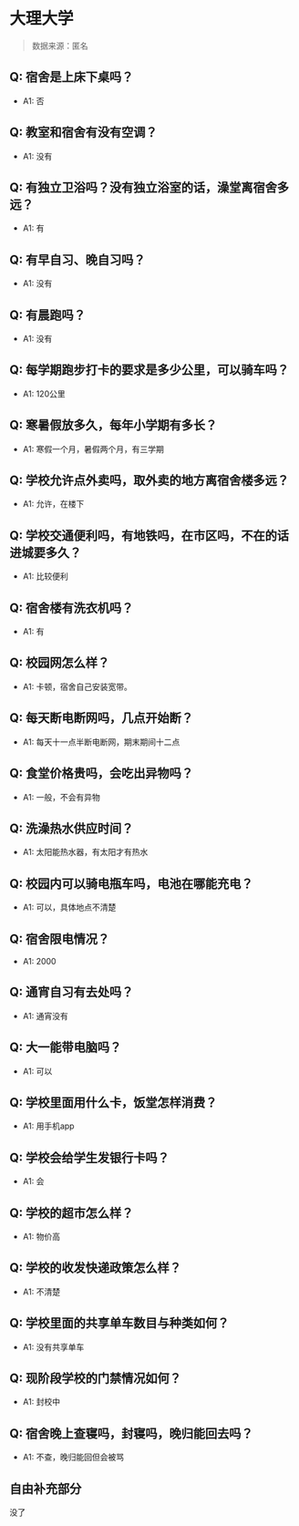 # 大理大学

> 数据来源：匿名

## Q: 宿舍是上床下桌吗？

- A1: 否

## Q: 教室和宿舍有没有空调？

- A1: 没有

## Q: 有独立卫浴吗？没有独立浴室的话，澡堂离宿舍多远？

- A1: 有

## Q: 有早自习、晚自习吗？

- A1: 没有

## Q: 有晨跑吗？

- A1: 没有

## Q: 每学期跑步打卡的要求是多少公里，可以骑车吗？

- A1: 120公里

## Q: 寒暑假放多久，每年小学期有多长？

- A1: 寒假一个月，暑假两个月，有三学期

## Q: 学校允许点外卖吗，取外卖的地方离宿舍楼多远？

- A1: 允许，在楼下

## Q: 学校交通便利吗，有地铁吗，在市区吗，不在的话进城要多久？

- A1: 比较便利

## Q: 宿舍楼有洗衣机吗？

- A1: 有

## Q: 校园网怎么样？

- A1: 卡顿，宿舍自己安装宽带。

## Q: 每天断电断网吗，几点开始断？

- A1: 每天十一点半断电断网，期末期间十二点

## Q: 食堂价格贵吗，会吃出异物吗？

- A1: 一般，不会有异物

## Q: 洗澡热水供应时间？

- A1: 太阳能热水器，有太阳才有热水

## Q: 校园内可以骑电瓶车吗，电池在哪能充电？

- A1: 可以，具体地点不清楚

## Q: 宿舍限电情况？

- A1: 2000

## Q: 通宵自习有去处吗？

- A1: 通宵没有

## Q: 大一能带电脑吗？

- A1: 可以

## Q: 学校里面用什么卡，饭堂怎样消费？

- A1: 用手机app

## Q: 学校会给学生发银行卡吗？

- A1: 会

## Q: 学校的超市怎么样？

- A1: 物价高

## Q: 学校的收发快递政策怎么样？

- A1: 不清楚

## Q: 学校里面的共享单车数目与种类如何？

- A1: 没有共享单车

## Q: 现阶段学校的门禁情况如何？

- A1: 封校中

## Q: 宿舍晚上查寝吗，封寝吗，晚归能回去吗？

- A1: 不查，晚归能回但会被骂

## 自由补充部分

没了